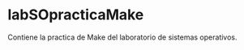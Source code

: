 labSOpracticaMake
=================

Contiene la practica de Make del laboratorio de sistemas operativos.
